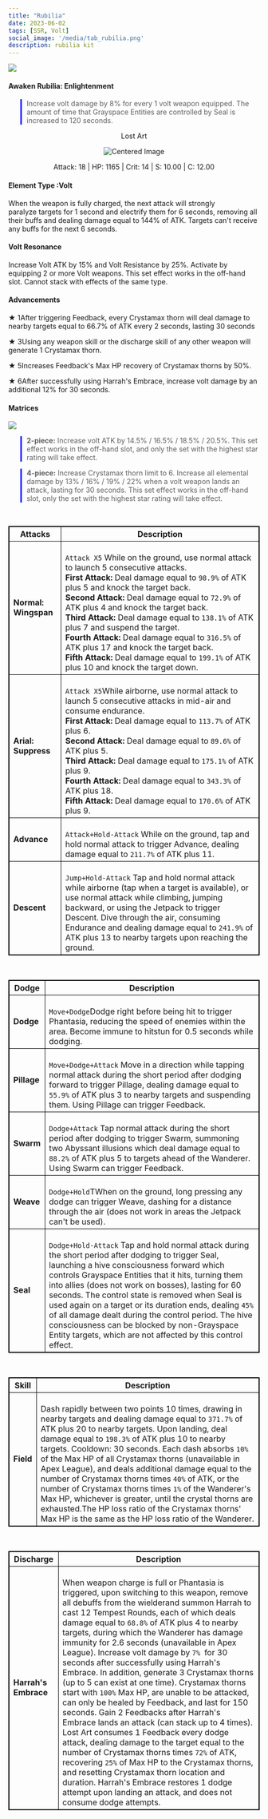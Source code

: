 ```yaml
---
title: "Rubilia"
date: 2023-06-02
tags: [SSR, Volt]
social_image: '/media/tab_rubilia.png'
description: rubilia kit
---
```



![](https://telegra.ph/file/cf9ceaf192d1ca4148b0e.png)

#### Awaken Rubilia: Enlightenment

> Increase volt damage by 8% for every 1 volt weapon equipped. The amount of time that Grayspace Entities are controlled by Seal is increased to 120 seconds.



<center>Lost Art</center>

<p align="center">
    <img src="https://telegra.ph/file/dc10128262fa1cafb115d.png" alt="Centered Image">
</p>



<center> Attack: 18 | HP: 1165 | Crit: 14 | S: 10.00 | C: 12.00</center>

####

#### Element Type :Volt

When the weapon is fully charged, the next attack will strongly paralyze targets for 1 second and electrify them for 6 seconds, removing all their buffs and dealing damage equal to 144% of ATK. Targets can't receive any buffs for the next 6 seconds.

#### Volt Resonance

Increase Volt ATK by 15% and Volt Resistance by 25%. Activate by equipping 2 or more Volt weapons. This set effect works in the off-hand slot. Cannot stack with effects of the same type.

####

#### Advancements

★ 1After triggering Feedback, every Crystamax thorn will deal damage to nearby targets equal to 66.7% of ATK every 2 seconds, lasting 30 seconds

★ 3Using any weapon skill or the discharge skill of any other weapon will generate 1 Crystamax thorn.

★ 5Increases Feedback's Max HP recovery of Crystamax thorns by 50%.

★ 6After successfully using Harrah's Embrace, increase volt damage by an additional 12% for 30 seconds.

#### Matrices

![](https://telegra.ph/file/d188583ef4e4fc96c8e0e.png)

> **2-piece:** Increase volt ATK by 14.5% / 16.5% / 18.5% / 20.5%. This set effect works in the off-hand slot, and only the set with the highest star rating will take effect.

> **4-piece:** Increase Crystamax thorn limit to 6. Increase all elemental damage by 13% / 16% / 19% / 22% when a volt weapon lands an attack, lasting for 30 seconds. This set effect works in the off-hand slot, only the set with the highest star rating will take effect.



<style>
table {
    border-collapse: collapse;
}
table, th, td {
   border: 1.5px solid black;
}
blockquote {
    border-left: solid blue;
    padding-left: 10px;
}
</style>


</br>

|   Attacks        | Description                                                  |
|-----------------|---------------------------------------------------------------|
| **Normal: Wingspan** | </br> `Attack X5` While on the ground, use normal attack to launch 5 consecutive attacks.</br> **First Attack:**  Deal damage equal to `98.9%` of ATK plus 5 and knock the target back.</br> **Second Attack:**  Deal damage equal to `72.9%` of ATK plus 4 and knock the target back.</br> **Third Attack:** Deal damage equal to `138.1%` of ATK plus 7 and suspend the target.</br> **Fourth Attack:** Deal damage equal to `316.5%` of ATK plus 17 and knock the target back.</br>**Fifth Attack:** Deal damage equal to `199.1%` of ATK plus 10 and knock the target down.| 
|  **Arial: Suppress**|  </br> `Attack X5`While airborne, use normal attack to launch 5 consecutive attacks in mid-air and consume endurance.</br>**First Attack:**  Deal damage equal to `113.7%` of ATK plus 6.</br>**Second Attack:** Deal damage equal to `89.6%` of ATK plus 5. </br>**Third Attack:**  Deal damage equal to `175.1%` of ATK plus 9. </br>**Fourth Attack:** Deal damage equal to `343.3%` of ATK plus 18. </br>**Fifth Attack:**  Deal damage equal to `170.6%` of ATK plus 9.|
| **Advance**| </br> `Attack+Hold-Attack` While on the ground, tap and hold normal attack to trigger Advance, dealing damage equal to `211.7%` of ATK plus 11.|
|**Descent**|</br>`Jump+Hold-Attack` Tap and hold normal attack while airborne (tap when a target is available), or use normal attack while climbing, jumping backward, or using the Jetpack to trigger Descent. Dive through the air, consuming Endurance and dealing damage equal to `241.9%` of ATK plus 13 to nearby targets upon reaching the ground.|


</br>

|   Dodge        | Description                                                  |
|-----------------|---------------------------------------------------------------|
| **Dodge**| </br> `Move+Dodge`Dodge right before being hit to trigger Phantasia, reducing the speed of enemies within the area. Become immune to hitstun for 0.5 seconds while dodging.|
|**Pillage**| </br>  `Move+Dodge+Attack` Move in a direction while tapping normal attack during the short period after dodging forward to trigger Pillage, dealing damage equal to `55.9%` of ATK plus 3 to nearby targets and suspending them. Using Pillage can trigger Feedback.|
|**Swarm**| </br>  `Dodge+Attack` Tap normal attack during the short period after dodging to trigger Swarm, summoning two Abyssant illusions which deal damage equal to `88.2%` of ATK plus 5 to targets ahead of the Wanderer. Using Swarm can trigger Feedback.|
|**Weave**| </br>  `Dodge+Hold`TWhen on the ground, long pressing any dodge can trigger Weave, dashing for a distance through the air (does not work in areas the Jetpack can't be used).|
|**Seal**| </br> `Dodge+Hold-Attack` Tap and hold normal attack during the short period after dodging to trigger Seal, launching a hive consciousness forward which controls Grayspace Entities that it hits, turning them into allies (does not work on bosses), lasting for 60 seconds. The control state is removed when Seal is used again on a target or its duration ends, dealing `45%` of all damage dealt during the control period. The hive consciousness can be blocked by non-Grayspace Entity targets, which are not affected by this control effect.|

</br>

|   Skill        | Description                                                  |
|-----------------|---------------------------------------------------------------|
| **Field**| </br> Dash rapidly between two points 10 times, drawing in nearby targets and dealing damage equal to `371.7%` of ATK plus 20 to nearby targets. Upon landing, deal damage equal to `198.3%` of ATK plus 10 to nearby targets. Cooldown: 30 seconds. Each dash absorbs `10%` of the Max HP of all Crystamax thorns (unavailable in Apex League), and deals additional damage equal to the number of Crystamax thorns times `40%` of ATK, or the number of Crystamax thorns times `1%` of the Wanderer's Max HP, whichever is greater, until the crystal thorns are exhausted.The HP loss ratio of the Crystamax thorns' Max HP is the same as the HP loss ratio of the Wanderer.|

</br>

|   Discharge        | Description                                                  |
|-----------------|---------------------------------------------------------------|
| **Harrah's Embrace**| </br> When weapon charge is full or Phantasia is triggered, upon switching to this weapon, remove all debuffs from the wielderand summon Harrah to cast 12 Tempest Rounds, each of which deals damage equal to `68.8%` of ATK plus 4 to nearby targets, during which the Wanderer has damage immunity for 2.6 seconds (unavailable in Apex League). Increase volt damage by `7% `for 30 seconds after successfully using Harrah's Embrace. In addition, generate 3 Crystamax thorns (up to 5 can exist at one time). Crystamax thorns start with `100%` Max HP, are unable to be attacked, can only be healed by Feedback, and last for 150 seconds. Gain 2 Feedbacks after Harrah's Embrace lands an attack (can stack up to 4 times). Lost Art consumes 1 Feedback every dodge attack, dealing damage to the target equal to the number of Crystamax thorns times `72%` of ATK, recovering `25%` of Max HP to the Crystamax thorns, and resetting Crystamax thorn location and duration. Harrah's Embrace restores 1 dodge attempt upon landing an attack, and does not consume dodge attempts.|


















